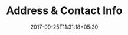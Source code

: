 ---
title: "Address & Contact Info"
date: 2017-09-25T11:31:18+05:30
layout: address
property: "Hotel Antares"
status: "Active (Pending Review)"
url: /details/address/hotel-antares/
slug: "hotel-antares/"

qcstatus:
 publishedreview: true

mainmenu:
 details: true
 address: true

---